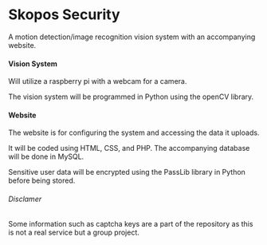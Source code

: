 # Skopos Security
A motion detection/image recognition vision system with an accompanying website.

#### Vision System
Will utilize a raspberry pi with a webcam for a camera.

The vision system will be programmed in Python using the openCV library.

#### Website
The website is for configuring the system and accessing the data it uploads.

It will be coded using HTML, CSS, and PHP. The accompanying database will be done in MySQL.

Sensitive user data will be encrypted using the PassLib library in Python before being stored.

###### Disclamer
Some information such as captcha keys are a part of the repository as this is not a real service but a group project.